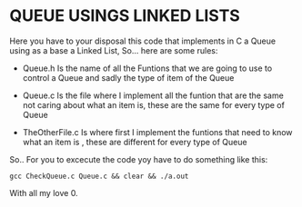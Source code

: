 # QUEUE USINGS LINKED LISTS

Here you have to your disposal  this code that implements in C a Queue using as a base a Linked List,
So... here are some rules:

* Queue.h Is the name of all the Funtions that we are going to use to control a Queue and sadly the type of item of the Queue

* Queue.c Is the file where I implement all the funtion that are the same not caring about what an item is, these are the same for every type of Queue

* TheOtherFile.c Is where first I implement the funtions that need to know what an item is , these are different for every type of Queue

So.. For you to excecute the code yoy have to do something like this:

```{r, engine='bash', count_lines}
gcc CheckQueue.c Queue.c && clear && ./a.out
```

With all my love
0.



